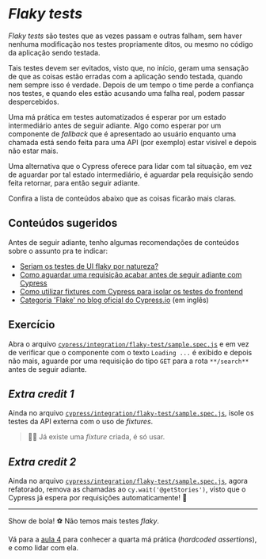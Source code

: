 # _Flaky tests_

_Flaky tests_ são testes que as vezes passam e outras falham, sem haver nenhuma modificação nos testes propriamente ditos, ou mesmo no código da aplicação sendo testada.

Tais testes devem ser evitados, visto que, no início, geram uma sensação de que as coisas estão erradas com a aplicação sendo testada, quando nem sempre isso é verdade. Depois de um tempo o time perde a confiança nos testes, e quando eles estão acusando uma falha real, podem passar despercebidos.

Uma má prática em testes automatizados é esperar por um estado intermediário antes de seguir adiante. Algo como esperar por um componente de _fallback_ que é apresentado ao usuário enquanto uma chamada está sendo feita para uma API (por exemplo) estar visível e depois não estar mais.

Uma alternativa que o Cypress oferece para lidar com tal situação, em vez de aguardar por tal estado intermediário, é aguardar pela requisição sendo feita retornar, para então seguir adiante.

Confira a lista de conteúdos abaixo que as coisas ficarão mais claras.

## Conteúdos sugeridos

Antes de seguir adiante, tenho algumas recomendações de conteúdos sobre o assunto pra te indicar:

- [Seriam os testes de UI flaky por natureza?](https://talkingabouttesting.com/2016/08/09/seriam-os-testes-de-ui-flaky-por-natureza/)
- [Como aguardar uma requisição acabar antes de seguir adiante com Cypress](https://talkingabouttesting.com/2021/02/12/como-aguardar-um-requisicao-acabar-antes-de-seguir-adiante-com-cypress/)
- [Como utilizar fixtures com Cypress para isolar os testes do frontend](https://talkingabouttesting.com/2021/02/16/como-utilizar-fixtures-com-cypress-para-isolar-os-testes-do-frontend/)
- [Categoria 'Flake' no blog oficial do Cypress.io](https://cypress.io/blog/tag/flake/) (em inglês)

## Exercício

Abra o arquivo [`cypress/integration/flaky-test/sample.spec.js`](../cypress/integration/flaky-test/sample.spec.js) e em vez de verificar que o componente com o texto `Loading ...` é exibido e depois não mais, aguarde por uma requisição do tipo `GET` para a rota `**/search**` antes de seguir adiante.

## _Extra credit 1_

Ainda no arquivo [`cypress/integration/flaky-test/sample.spec.js`](../cypress/integration/flaky-test/sample.spec.js), isole os testes da API externa com o uso de _fixtures_.

> 🧙🏻 Já existe uma _fixture_ criada, é só usar.

## _Extra credit 2_

Ainda no arquivo [`cypress/integration/flaky-test/sample.spec.js`](../cypress/integration/flaky-test/sample.spec.js), agora refatorado, remova as chamadas ao `cy.wait('@getStories')`, visto que o Cypress já espera por requisições automaticamente! 🌲

___

Show de bola! ⚽ Não temos mais testes _flaky_.

Vá para a [aula 4](./4.md) para conhecer a quarta má prática (_hardcoded assertions_), e como lidar com ela.
